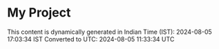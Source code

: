 # My Project

This content is dynamically generated in Indian Time (IST): 2024-08-05 17:03:34 IST
Converted to UTC: 2024-08-05 11:33:34 UTC
